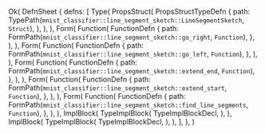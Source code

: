 Ok(
    DefnSheet {
        defns: [
            Type(
                PropsStruct(
                    PropsStructTypeDefn {
                        path: TypePath(`mnist_classifier::line_segment_sketch::LineSegmentSketch`, `Struct`),
                    },
                ),
            ),
            Form(
                Function(
                    FunctionDefn {
                        path: FormPath(`mnist_classifier::line_segment_sketch::go_right`, `Function`),
                    },
                ),
            ),
            Form(
                Function(
                    FunctionDefn {
                        path: FormPath(`mnist_classifier::line_segment_sketch::go_left`, `Function`),
                    },
                ),
            ),
            Form(
                Function(
                    FunctionDefn {
                        path: FormPath(`mnist_classifier::line_segment_sketch::extend_end`, `Function`),
                    },
                ),
            ),
            Form(
                Function(
                    FunctionDefn {
                        path: FormPath(`mnist_classifier::line_segment_sketch::extend_start`, `Function`),
                    },
                ),
            ),
            Form(
                Function(
                    FunctionDefn {
                        path: FormPath(`mnist_classifier::line_segment_sketch::find_line_segments`, `Function`),
                    },
                ),
            ),
            ImplBlock(
                TypeImplBlock(
                    TypeImplBlockDecl,
                ),
            ),
            ImplBlock(
                TypeImplBlock(
                    TypeImplBlockDecl,
                ),
            ),
        ],
    },
)